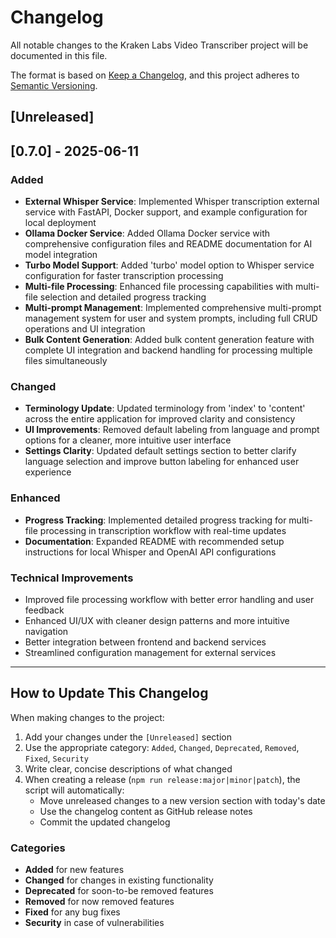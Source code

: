 # Changelog

All notable changes to the Kraken Labs Video Transcriber project will be documented in this file.

The format is based on [Keep a Changelog](https://keepachangelog.com/en/1.0.0/),
and this project adheres to [Semantic Versioning](https://semver.org/spec/v2.0.0.html).

## [Unreleased]

## [0.7.0] - 2025-06-11
### Added

-   **External Whisper Service**: Implemented Whisper transcription external service with FastAPI, Docker support, and example configuration for local deployment
-   **Ollama Docker Service**: Added Ollama Docker service with comprehensive configuration files and README documentation for AI model integration
-   **Turbo Model Support**: Added 'turbo' model option to Whisper service configuration for faster transcription processing
-   **Multi-file Processing**: Enhanced file processing capabilities with multi-file selection and detailed progress tracking
-   **Multi-prompt Management**: Implemented comprehensive multi-prompt management system for user and system prompts, including full CRUD operations and UI integration
-   **Bulk Content Generation**: Added bulk content generation feature with complete UI integration and backend handling for processing multiple files simultaneously

### Changed

-   **Terminology Update**: Updated terminology from 'index' to 'content' across the entire application for improved clarity and consistency
-   **UI Improvements**: Removed default labeling from language and prompt options for a cleaner, more intuitive user interface
-   **Settings Clarity**: Updated default settings section to better clarify language selection and improve button labeling for enhanced user experience

### Enhanced

-   **Progress Tracking**: Implemented detailed progress tracking for multi-file processing in transcription workflow with real-time updates
-   **Documentation**: Expanded README with recommended setup instructions for local Whisper and OpenAI API configurations

### Technical Improvements

-   Improved file processing workflow with better error handling and user feedback
-   Enhanced UI/UX with cleaner design patterns and more intuitive navigation
-   Better integration between frontend and backend services
-   Streamlined configuration management for external services

---

## How to Update This Changelog

When making changes to the project:

1. Add your changes under the `[Unreleased]` section
2. Use the appropriate category: `Added`, `Changed`, `Deprecated`, `Removed`, `Fixed`, `Security`
3. Write clear, concise descriptions of what changed
4. When creating a release (`npm run release:major|minor|patch`), the script will automatically:
    - Move unreleased changes to a new version section with today's date
    - Use the changelog content as GitHub release notes
    - Commit the updated changelog

### Categories

-   **Added** for new features
-   **Changed** for changes in existing functionality
-   **Deprecated** for soon-to-be removed features
-   **Removed** for now removed features
-   **Fixed** for any bug fixes
-   **Security** in case of vulnerabilities

